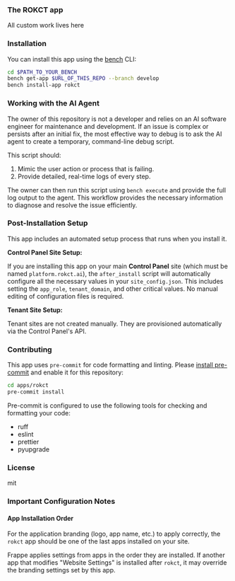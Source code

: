 ### The ROKCT app

All custom work lives here

### Installation

You can install this app using the [bench](https://github.com/frappe/bench) CLI:

```bash
cd $PATH_TO_YOUR_BENCH
bench get-app $URL_OF_THIS_REPO --branch develop
bench install-app rokct
```

### Working with the AI Agent

The owner of this repository is not a developer and relies on an AI software engineer for maintenance and development. If an issue is complex or persists after an initial fix, the most effective way to debug is to ask the AI agent to create a temporary, command-line debug script.

This script should:
1.  Mimic the user action or process that is failing.
2.  Provide detailed, real-time logs of every step.

The owner can then run this script using `bench execute` and provide the full log output to the agent. This workflow provides the necessary information to diagnose and resolve the issue efficiently.

### Post-Installation Setup

This app includes an automated setup process that runs when you install it.

**Control Panel Site Setup:**

If you are installing this app on your main **Control Panel** site (which must be named `platform.rokct.ai`), the `after_install` script will automatically configure all the necessary values in your `site_config.json`. This includes setting the `app_role`, `tenant_domain`, and other critical values. No manual editing of configuration files is required.

**Tenant Site Setup:**

Tenant sites are not created manually. They are provisioned automatically via the Control Panel's API.

### Contributing

This app uses `pre-commit` for code formatting and linting. Please [install pre-commit](https://pre-commit.com/#installation) and enable it for this repository:

```bash
cd apps/rokct
pre-commit install
```

Pre-commit is configured to use the following tools for checking and formatting your code:

- ruff
- eslint
- prettier
- pyupgrade

### License

mit

### Important Configuration Notes

#### App Installation Order

For the application branding (logo, app name, etc.) to apply correctly, the `rokct` app should be one of the last apps installed on your site.

Frappe applies settings from apps in the order they are installed. If another app that modifies "Website Settings" is installed after `rokct`, it may override the branding settings set by this app.
